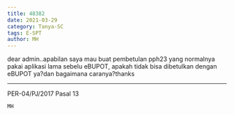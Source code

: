 ```yaml
---
title: 48382
date: 2021-03-29
category: Tanya-SC
tags: E-SPT
author: MH
---
```


dear admin..apabilan saya mau buat pembetulan pph23 yang normalnya pakai aplikasi lama sebelu eBUPOT, apakah tidak bisa dibetulkan dengan eBUPOT ya?dan bagaimana caranya?thanks

---

PER-04/PJ/2017 Pasal 13

`MH`
